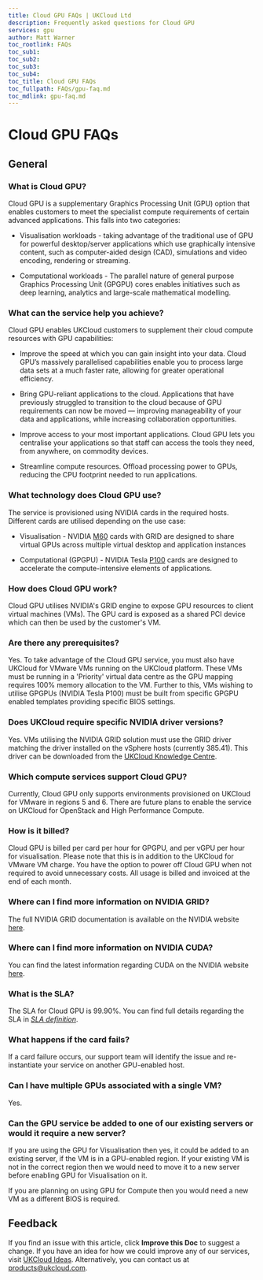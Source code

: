 ```yaml
---
title: Cloud GPU FAQs | UKCloud Ltd
description: Frequently asked questions for Cloud GPU
services: gpu
author: Matt Warner
toc_rootlink: FAQs
toc_sub1: 
toc_sub2:
toc_sub3:
toc_sub4:
toc_title: Cloud GPU FAQs
toc_fullpath: FAQs/gpu-faq.md
toc_mdlink: gpu-faq.md
---
```


# Cloud GPU FAQs

## General

### What is Cloud GPU?

Cloud GPU is a supplementary Graphics Processing Unit (GPU) option that enables customers to meet the specialist compute requirements of certain advanced applications. This falls into two categories:

- Visualisation workloads - taking advantage of the traditional use of GPU for powerful desktop/server applications which use graphically intensive content, such as computer-aided design (CAD), simulations and video encoding, rendering or streaming.

- Computational workloads - The parallel nature of general purpose Graphics Processing Unit (GPGPU) cores enables initiatives such as deep learning, analytics and large-scale mathematical modelling.

### What can the service help you achieve?

Cloud GPU enables UKCloud customers to supplement their cloud compute resources with GPU capabilities:

- Improve the speed at which you can gain insight into your data. Cloud GPU’s massively parallelised capabilities enable you to process large data sets at a much faster rate, allowing for greater operational efficiency.

- Bring GPU-reliant applications to the cloud. Applications that have previously struggled to transition to the cloud because of GPU requirements can now be moved — improving manageability of your data and applications, while increasing collaboration opportunities.

- Improve access to your most important applications. Cloud GPU lets you centralise your applications so that staff can access the tools they need, from anywhere, on commodity devices.

- Streamline compute resources. Offload processing power to GPUs, reducing the CPU footprint needed to run applications.


### What technology does Cloud GPU use?

The service is provisioned using NVIDIA cards in the required hosts. Different cards are utilised depending on the use case:

- Visualisation - NVIDIA [M60](http://www.nvidia.com/object/tesla-m60.html) cards with GRID are designed to share virtual GPUs across multiple virtual desktop and application instances

- Computational (GPGPU) - NVIDIA Tesla [P100](http://www.nvidia.com/object/tesla-p100.html) cards are designed to accelerate the compute-intensive elements of applications.

### How does Cloud GPU work?

Cloud GPU utilises NVIDIA's GRID engine to expose GPU resources to client virtual machines (VMs). The GPU card is exposed as a shared PCI device which can then be used by the customer's VM.

### Are there any prerequisites?

Yes. To take advantage of the Cloud GPU service, you must also have UKCloud for VMware VMs running on the UKCloud platform. These VMs must be running in a 'Priority' virtual data centre as the GPU mapping requires 100% memory allocation to the VM. Further to this, VMs wishing to utilise GPGPUs (NVIDIA Tesla P100) must be built from specific GPGPU enabled templates providing specific BIOS settings.

### Does UKCloud require specific NVIDIA driver versions?

Yes. VMs utilising the NVIDIA GRID solution must use the GRID driver matching the driver installed on the vSphere hosts (currently 385.41). This driver can be downloaded from the [UKCloud Knowledge Centre](https://portal.skyscapecloud.com/support/knowledge_centre/76dcd09f-3bd4-411f-8343-9fb21be0ceb1).

### Which compute services support Cloud GPU?

Currently, Cloud GPU only supports environments provisioned on UKCloud for VMware in regions 5 and 6. There are future plans to enable the service on UKCloud for OpenStack and High Performance Compute.

### How is it billed?

Cloud GPU is billed per card per hour for GPGPU, and per vGPU per hour for visualisation. Please note that this is in addition to the UKCloud for VMware VM charge. You have the option to power off Cloud GPU when not required to avoid unnecessary costs. All usage is billed and invoiced at the end of each month.

### Where can I find more information on NVIDIA GRID?

The full NVIDIA GRID documentation is available on the NVIDIA website [here](http://www.nvidia.co.uk/object/grid-enterprise-resources-uk.html).

### Where can I find more information on NVIDIA CUDA?

You can find the latest information regarding CUDA on the NVIDIA website [here](http://www.nvidia.co.uk/object/cuda-parallel-computing-uk.html).

### What is the SLA?

The SLA for Cloud GPU is 99.90%. You can find full details regarding the SLA in [*SLA definition*](../other/other-ref-sla-definition.md).

### What happens if the card fails?

If a card failure occurs, our support team will identify the issue and re-instantiate your service on another GPU-enabled host.

### Can I have multiple GPUs associated with a single VM?

Yes.

### Can the GPU service be added to one of our existing servers or would it require a new server?

If you are using the GPU for Visualisation then yes, it could be added to an existing server, if the VM is in a GPU-enabled region. If your existing VM is not in the correct region then we would need to move it to a new server before enabling GPU for Visualisation on it.

If you are planning on using GPU for Compute then you would need a new VM as a different BIOS is required.

## Feedback

If you find an issue with this article, click **Improve this Doc** to suggest a change. If you have an idea for how we could improve any of our services, visit [UKCloud Ideas](https://ideas.ukcloud.com). Alternatively, you can contact us at <products@ukcloud.com>.
